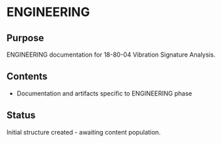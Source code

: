 # ENGINEERING

## Purpose
ENGINEERING documentation for 18-80-04 Vibration Signature Analysis.

## Contents
- Documentation and artifacts specific to ENGINEERING phase

## Status
Initial structure created - awaiting content population.
